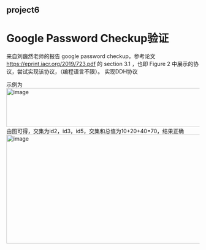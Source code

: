 ## project6
# Google Password Checkup验证
来自刘巍然老师的报告  google password checkup，参考论文 https://eprint.iacr.org/2019/723.pdf 的 section 3.1 ，也即 Figure 2 中展示的协议，尝试实现该协议，（编程语言不限）。
实现DDH协议

示例为
<img width="1049" height="102" alt="image" src="https://github.com/user-attachments/assets/26a2d5de-771a-4bdf-a8ae-a994cc0026ae" />
由图可得，交集为id2，id3，id5，交集和总值为10+20+40=70，结果正确
<img width="1621" height="285" alt="image" src="https://github.com/user-attachments/assets/232e8535-08f8-4009-b5fe-d07cb330d165" />

